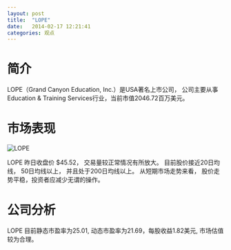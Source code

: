```yaml
---
layout: post
title:  "LOPE"
date:   2014-02-17 12:21:41
categories: 观点
---
```


# 简介
LOPE（Grand Canyon Education, Inc.）是USA著名上市公司，
公司主要从事Education & Training Services行业，当前市值2046.72百万美元。

# 市场表现

![LOPE](http://finviz.com/chart.ashx?t=LOPE&ty=c&ta=1&p=d&s=l)

LOPE 昨日收盘价 $45.52，
交易量较正常情况有所放大。
目前股价接近20日均线，
50日均线以上，
并且处于200日均线以上。
从短期市场走势来看，
股价走势平稳，投资者应减少无谓的操作。

# 公司分析
LOPE 目前静态市盈率为25.01, 动态市盈率为21.69，每股收益1.82美元,
市场估值较为合理。
